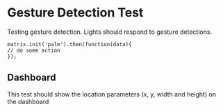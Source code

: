 # Gesture Detection Test
Testing gesture detection. Lights should respond to gesture detections.

```
matrix.init('palm').then(function(data){
// do some action
});
```

## Dashboard

This test should show the location parameters (x, y, width and height) on the dashboard